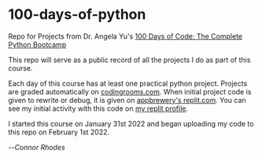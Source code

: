 # 100-days-of-python
Repo for Projects from Dr. Angela Yu's [100 Days of Code: The Complete Python Bootcamp](https://www.udemy.com/course/100-days-of-code/)

This repo will serve as a public record of all the projects I do as part of this course.

Each day of this course has at least one practical python project. Projects are graded automatically on [codingrooms.com](https://www.codingrooms.com/). When initial project code is given to rewrite or debug, it is given on [appbrewery's replit.com](https://replit.com/@appbrewery/). You can see my initial activity with this code on [my replit profile](https://replit.com/@0xConnorRhodes).

I started this course on January 31st 2022 and began uploading my code to this repo on February 1st 2022.

--*Connor Rhodes*
